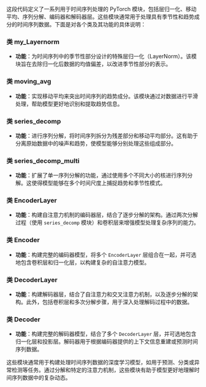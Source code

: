 这段代码定义了一系列用于时间序列处理的 PyTorch 模块，包括层归一化、移动平均、序列分解、编码器和解码器层。这些模块通常用于处理具有季节性和趋势成分的时间序列数据。下面是对各个类及其功能的具体说明：

### 类 my_Layernorm
- **功能**：为时间序列中的季节性部分设计的特殊层归一化（LayerNorm）。该模块旨在去除归一化后数据的均值偏差，以改进季节性部分的表示。

### 类 moving_avg
- **功能**：实现移动平均来突出时间序列的趋势成分。该模块通过对数据进行平滑处理，帮助模型更好地识别和提取趋势信息。

### 类 series_decomp
- **功能**：进行序列分解，将时间序列拆分为残差部分和移动平均部分。这有助于分离原始数据中的噪声和趋势，使模型能够分别处理这些组成部分。

### 类 series_decomp_multi
- **功能**：扩展了单一序列分解的功能，通过使用多个不同大小的核进行序列分解。这使得模型能够在多个时间尺度上捕捉趋势和季节性模式。

### 类 EncoderLayer
- **功能**：构建自注意力机制的编码器层，结合了逐步分解的架构。通过两次分解过程（使用 `series_decomp` 模块）和卷积层来增强模型处理复杂序列的能力。

### 类 Encoder
- **功能**：构建完整的编码器模型，将多个 `EncoderLayer` 层组合在一起，并可选地包含卷积层和归一化层，以构建复杂的自注意力模型。

### 类 DecoderLayer
- **功能**：构建解码器层，结合了自注意力和交叉注意力机制，以及逐步分解的架构。此外，包括卷积层和多次分解步骤，用于深入处理解码过程中的数据。

### 类 Decoder
- **功能**：构建完整的解码器模型，结合了多个 `DecoderLayer` 层，并可选地包含归一化层和投影层。解码器用于根据编码器提供的上下文信息重建或预测时间序列数据。

这些模块通常用于构建处理时间序列数据的深度学习模型，如用于预测、分类或异常检测等任务。通过分解和特定的注意力机制，这些模块有助于模型更好地理解时间序列数据中的复杂动态。
